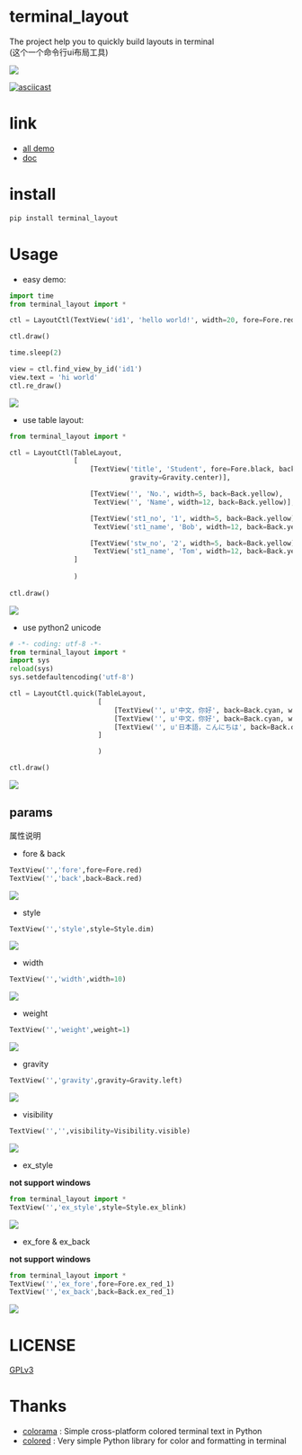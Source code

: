 # terminal_layout

The project help you to quickly build layouts in terminal  
(这个一个命令行ui布局工具)


![](pic/demo.gif)

[![asciicast](https://asciinema.org/a/226120.svg)](https://asciinema.org/a/226120)

# link
* [all demo](https://github.com/gojuukaze/terminal_layout/tree/master/demo)
* [doc](https://github.com/gojuukaze/terminal_layout)

# install 
```bash
pip install terminal_layout
```

# Usage

* easy demo:

```python
import time
from terminal_layout import *

ctl = LayoutCtl(TextView('id1', 'hello world!', width=20, fore=Fore.red, back=Back.green))

ctl.draw()

time.sleep(2)

view = ctl.find_view_by_id('id1')
view.text = 'hi world'
ctl.re_draw()


```
![](pic/hello.png)



* use table layout:

```python
from terminal_layout import *

ctl = LayoutCtl(TableLayout,
                [
                    [TextView('title', 'Student', fore=Fore.black, back=Back.yellow, width=17,
                              gravity=Gravity.center)],

                    [TextView('', 'No.', width=5, back=Back.yellow),
                     TextView('', 'Name', width=12, back=Back.yellow)],

                    [TextView('st1_no', '1', width=5, back=Back.yellow),
                     TextView('st1_name', 'Bob', width=12, back=Back.yellow)],

                    [TextView('stw_no', '2', width=5, back=Back.yellow),
                     TextView('st1_name', 'Tom', width=12, back=Back.yellow)]
                ]
                
                )
                
ctl.draw()

```

![](pic/table.png)

* use python2 unicode

```python
# -*- coding: utf-8 -*-
from terminal_layout import *
import sys
reload(sys)
sys.setdefaultencoding('utf-8')

ctl = LayoutCtl.quick(TableLayout,
                      [
                          [TextView('', u'中文，你好', back=Back.cyan, width=Width.wrap)],
                          [TextView('', u'中文，你好', back=Back.cyan, width=6)],
                          [TextView('', u'日本語，こんにちは', back=Back.cyan, width=Width.wrap)],
                      ]

                      )

ctl.draw()

```

![](pic/py2.png)


## params

属性说明

* fore & back
```python
TextView('','fore',fore=Fore.red)
TextView('','back',back=Back.red)
```
![](pic/color.jpeg)

* style
```python
TextView('','style',style=Style.dim)
```
![](pic/style.jpeg)

* width
```python
TextView('','width',width=10)
```
![](pic/width.jpeg)


* weight
```python
TextView('','weight',weight=1)
```
![](pic/weight.jpeg)


* gravity
```python
TextView('','gravity',gravity=Gravity.left)
```
![](pic/gravity.jpeg)


* visibility
```python
TextView('','',visibility=Visibility.visible)
```
![](pic/visibility.jpeg)


* ex_style

**not support windows**

```python
from terminal_layout import *
TextView('','ex_style',style=Style.ex_blink)
```
![](pic/)

* ex_fore & ex_back

**not support windows**

```python
from terminal_layout import *
TextView('','ex_fore',fore=Fore.ex_red_1)
TextView('','ex_back',back=Back.ex_red_1)


```
![](pic/ex_color.jpeg)



# LICENSE

[GPLv3](https://github.com/gojuukaze/terminal_layout/blob/master/LICENSE)

# Thanks

* [colorama](https://github.com/tartley/colorama) : Simple cross-platform colored terminal text in Python
* [colored](https://gitlab.com/dslackw/colored) : Very simple Python library for color and formatting in terminal